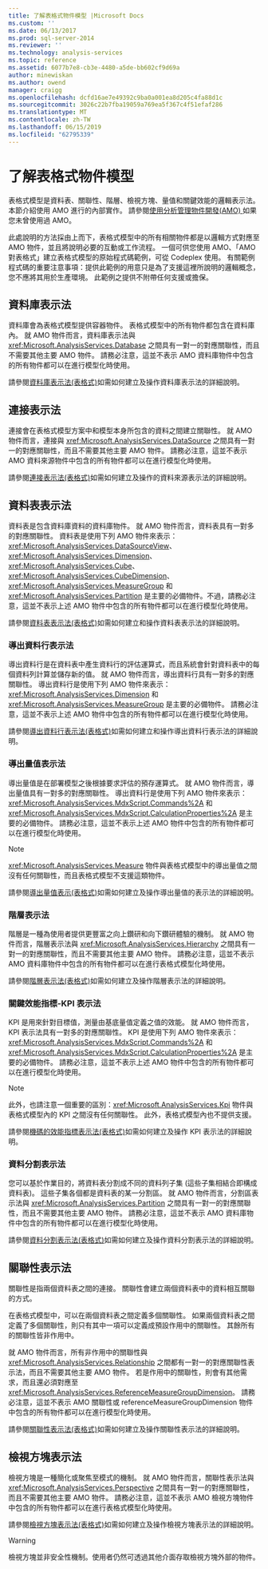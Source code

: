```yaml
---
title: 了解表格式物件模型 |Microsoft Docs
ms.custom: ''
ms.date: 06/13/2017
ms.prod: sql-server-2014
ms.reviewer: ''
ms.technology: analysis-services
ms.topic: reference
ms.assetid: 6077b7e8-cb3e-4480-a5de-bb602cf9d69a
author: minewiskan
ms.author: owend
manager: craigg
ms.openlocfilehash: dcfd16ae7e49392c9ba0a001ea8d205c4fa88d1c
ms.sourcegitcommit: 3026c22b7fba19059a769ea5f367c4f51efaf286
ms.translationtype: MT
ms.contentlocale: zh-TW
ms.lasthandoff: 06/15/2019
ms.locfileid: "62795339"
---
```

# <a name="understanding-the-tabular-object-model"></a>了解表格式物件模型
  表格式模型是資料表、關聯性、階層、檢視方塊、量值和關鍵效能的邏輯表示法。 本節介紹使用 AMO 進行的內部實作。 請參閱[使用分析管理物件開發&#40;AMO&#41; ](https://docs.microsoft.com/bi-reference/amo/developing-with-analysis-management-objects-amo)如果您未曾使用過 AMO。  
  
 此處說明的方法採由上而下，表格式模型中的所有相關物件都是以邏輯方式對應至 AMO 物件，並且將說明必要的互動或工作流程。 一個可供您使用 AMO、「AMO 對表格式」建立表格式模型的原始程式碼範例，可從 Codeplex 使用。 有關範例程式碼的重要注意事項：提供此範例的用意只是為了支援這裡所說明的邏輯概念，您不應將其用於生產環境。 此範例之提供不附帶任何支援或擔保。  
  
## <a name="database-representation"></a>資料庫表示法  
 資料庫會為表格式模型提供容器物件。 表格式模型中的所有物件都包含在資料庫內。 就 AMO 物件而言，資料庫表示法與 <xref:Microsoft.AnalysisServices.Database> 之間具有一對一的對應關聯性，而且不需要其他主要 AMO 物件。 請務必注意，這並不表示 AMO 資料庫物件中包含的所有物件都可以在進行模型化時使用。  
  
 請參閱[資料庫表示法&#40;表格式&#41;](database-representation-tabular.md)如需如何建立及操作資料庫表示法的詳細說明。  
  
## <a name="connection-representation"></a>連接表示法  
 連接會在表格式模型方案中和模型本身所包含的資料之間建立關聯性。 就 AMO 物件而言，連接與 <xref:Microsoft.AnalysisServices.DataSource> 之間具有一對一的對應關聯性，而且不需要其他主要 AMO 物件。 請務必注意，這並不表示 AMO 資料來源物件中包含的所有物件都可以在進行模型化時使用。  
  
 請參閱[連接表示法&#40;表格式&#41;](connection-representation-tabular.md)如需如何建立及操作的資料來源表示法的詳細說明。  
  
## <a name="table-representation"></a>資料表表示法  
 資料表是包含資料庫資料的資料庫物件。 就 AMO 物件而言，資料表具有一對多的對應關聯性。 資料表是使用下列 AMO 物件來表示：<xref:Microsoft.AnalysisServices.DataSourceView>、<xref:Microsoft.AnalysisServices.Dimension>、<xref:Microsoft.AnalysisServices.Cube>、<xref:Microsoft.AnalysisServices.CubeDimension>、<xref:Microsoft.AnalysisServices.MeasureGroup> 和 <xref:Microsoft.AnalysisServices.Partition> 是主要的必備物件。不過，請務必注意，這並不表示上述 AMO 物件中包含的所有物件都可以在進行模型化時使用。  
  
 請參閱[資料表表示法&#40;表格式&#41;](tables-representation-tabular.md)如需如何建立和操作資料表表示法的詳細說明。  
  
### <a name="calculated-column-representation"></a>導出資料行表示法  
 導出資料行是在資料表中產生資料行的評估運算式，而且系統會針對資料表中的每個資料列計算並儲存新的值。 就 AMO 物件而言，導出資料行具有一對多的對應關聯性。 導出資料行是使用下列 AMO 物件來表示：<xref:Microsoft.AnalysisServices.Dimension> 和 <xref:Microsoft.AnalysisServices.MeasureGroup> 是主要的必備物件。 請務必注意，這並不表示上述 AMO 物件中包含的所有物件都可以在進行模型化時使用。  
  
 請參閱[導出資料行表示法&#40;表格式&#41;](tables-calculated-column-representation.md)如需如何建立和操作導出資料行表示法的詳細說明。  
  
### <a name="calculated-measure-representation"></a>導出量值表示法  
 導出量值是在部署模型之後根據要求評估的預存運算式。 就 AMO 物件而言，導出量值具有一對多的對應關聯性。 導出資料行是使用下列 AMO 物件來表示：<xref:Microsoft.AnalysisServices.MdxScript.Commands%2A> 和 <xref:Microsoft.AnalysisServices.MdxScript.CalculationProperties%2A> 是主要的必備物件。 請務必注意，這並不表示上述 AMO 物件中包含的所有物件都可以在進行模型化時使用。  
  
> [!NOTE]  
>  <xref:Microsoft.AnalysisServices.Measure> 物件與表格式模型中的導出量值之間沒有任何關聯性，而且表格式模型不支援這類物件。  
  
 請參閱[導出量值表示&#40;表格式&#41;](tables-calculated-measure-representation.md)如需如何建立及操作導出量值的表示法的詳細說明。  
  
### <a name="hierarchy-representation"></a>階層表示法  
 階層是一種為使用者提供更豐富之向上鑽研和向下鑽研體驗的機制。 就 AMO 物件而言，階層表示法與 <xref:Microsoft.AnalysisServices.Hierarchy> 之間具有一對一的對應關聯性，而且不需要其他主要 AMO 物件。 請務必注意，這並不表示 AMO 資料庫物件中包含的所有物件都可以在進行表格式模型化時使用。  
  
 請參閱[階層表示法&#40;表格式&#41;](tables-hierarchy-representation.md)如需如何建立及操作階層表示法的詳細說明。  
  
### <a name="key-performance-indicator--kpi--representation"></a>關鍵效能指標-KPI 表示法  
 KPI 是用來針對目標值，測量由基底量值定義之值的效能。 就 AMO 物件而言，KPI 表示法具有一對多的對應關聯性。 KPI 是使用下列 AMO 物件來表示：<xref:Microsoft.AnalysisServices.MdxScript.Commands%2A> 和 <xref:Microsoft.AnalysisServices.MdxScript.CalculationProperties%2A> 是主要的必備物件。  請務必注意，這並不表示上述 AMO 物件中包含的所有物件都可以在進行模型化時使用。  
  
> [!NOTE]  
>  此外，也請注意一個重要的區別：<xref:Microsoft.AnalysisServices.Kpi> 物件與表格式模型內的 KPI 之間沒有任何關聯性。 此外，表格式模型內也不提供支援。  
  
 請參閱[機碼的效能指標表示法&#40;表格式&#41;](tables-key-performance-indicator-representation.md)如需如何建立及操作 KPI 表示法的詳細說明。  
  
### <a name="partition-representation"></a>資料分割表示法  
 您可以基於作業目的，將資料表分割成不同的資料列子集 (這些子集相結合即構成資料表)。 這些子集各個都是資料表的某一分割區。 就 AMO 物件而言，分割區表示法與 <xref:Microsoft.AnalysisServices.Partition> 之間具有一對一的對應關聯性，而且不需要其他主要 AMO 物件。 請務必注意，這並不表示 AMO 資料庫物件中包含的所有物件都可以在進行模型化時使用。  
  
 請參閱[資料分割表示法&#40;表格式&#41;](tables-partition-representation.md)如需如何建立及操作資料分割表示法的詳細說明。  
  
## <a name="relationship-representation"></a>關聯性表示法  
 關聯性是指兩個資料表之間的連接。 關聯性會建立兩個資料表中的資料相互關聯的方式。  
  
 在表格式模型中，可以在兩個資料表之間定義多個關聯性。 如果兩個資料表之間定義了多個關聯性，則只有其中一項可以定義成預設作用中的關聯性。 其餘所有的關聯性皆非作用中。  
  
 就 AMO 物件而言，所有非作用中的關聯性與 <xref:Microsoft.AnalysisServices.Relationship> 之間都有一對一的對應關聯性表示法，而且不需要其他主要 AMO 物件。 若是作用中的關聯性，則會有其他需求，而且還必須對應至 <xref:Microsoft.AnalysisServices.ReferenceMeasureGroupDimension>。 請務必注意，這並不表示 AMO 關聯性或 referenceMeasureGroupDimension 物件中包含的所有物件都可以在進行模型化時使用。  
  
 請參閱[關聯性表示法&#40;表格式&#41;](relationship-representation-tabular.md)如需如何建立及操作關聯性表示法的詳細說明。  
  
## <a name="perspective-representation"></a>檢視方塊表示法  
 檢視方塊是一種簡化或聚焦至模式的機制。 就 AMO 物件而言，關聯性表示法與 <xref:Microsoft.AnalysisServices.Perspective> 之間具有一對一的對應關聯性，而且不需要其他主要 AMO 物件。 請務必注意，這並不表示 AMO 檢視方塊物件中包含的所有物件都可以在進行表格式模型化時使用。  
  
 請參閱[檢視方塊表示法&#40;表格式&#41;](perspective-representation-tabular.md)如需如何建立及操作檢視方塊表示法的詳細說明。  
  
> [!WARNING]  
>  檢視方塊並非安全性機制。使用者仍然可透過其他介面存取檢視方塊外部的物件。  
  
  
